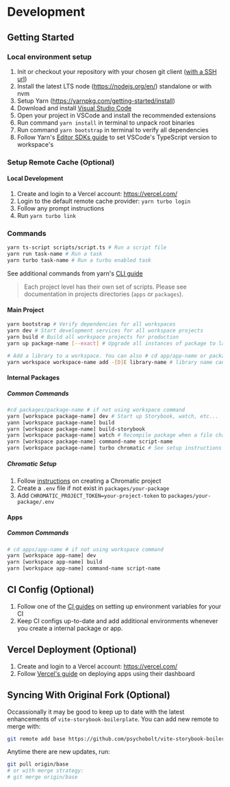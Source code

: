 # Development

## Getting Started

### Local environment setup

1. Init or checkout your repository with your chosen git client ([with a SSH url](https://git-scm.com/docs/git-clone#_git_urls))
2. Install the latest LTS node (https://nodejs.org/en/) standalone or with nvm
3. Setup Yarn (https://yarnpkg.com/getting-started/install)
4. Download and install [Visual Studio Code](https://code.visualstudio.com/)
5. Open your project in VSCode and install the recommended extensions
6. Run command `yarn install` in terminal to unpack root binaries
7. Run command `yarn bootstrap` in terminal to verify all dependencies
8. Follow Yarn's [Editor SDKs guide](https://yarnpkg.com/getting-started/editor-sdks#vscode) to set VSCode's TypeScript version to workspace's

### Setup Remote Cache (Optional)

#### Local Development 

1. Create and login to a Vercel account: https://vercel.com/
2. Login to the default remote cache provider: ```yarn turbo login```
3. Follow any prompt instructions
4. Run ```yarn turbo link```

### Commands

```sh
yarn ts-script scripts/script.ts # Run a script file
yarn run task-name # Run a task
yarn turbo task-name # Run a turbo enabled task
```

See additional commands from yarn's [CLI guide](https://yarnpkg.com/cli)

> Each project level has their own set of scripts. Please see documentation in projects directories (`apps` or `packages`).

#### Main Project

```sh
yarn bootstrap # Verify dependencies for all workspaces
yarn dev # Start development services for all workspace projects
yarn build # Build all workspace projects for production
yarn up package-name [--exact] # Upgrade all instances of package to latest release

# Add a library to a workspace. You can also # cd app/app-name or packages/package-name and run `yarn add -[D]E library-name`
yarn workspace workspace-name add -[D]E library-name # library name can be a internal package
```

#### Internal Packages

##### Common Commands

```sh
#cd packages/package-name # if not using workspace command
yarn [workspace package-name] dev # Start up Storybook, watch, etc...
yann [workspace package-name] build 
yarn [workspace package-name] build-storybook
yarn [workspace package-name] watch # Recompile package when a file changes
yarn [workspace package-name] command-name script-name
yarn [workspace package-name] turbo chromatic # See setup instructions below
```

##### Chromatic Setup

1. Follow [instructions](https://www.chromatic.com/docs/setup) on creating a Chromatic project
2. Create a `.env` file if not exist in `packages/your-package`
3. Add `CHROMATIC_PROJECT_TOKEN=your-project-token` to `packages/your-package/.env`

#### Apps

##### Common Commands

```sh
# cd apps/app-name # if not using workspace command
yarn [workspace app-name] dev
yarn [workspace app-name] build
yarn [workspace app-name] command-name script-name
```

## CI Config (Optional)

1. Follow one of the [CI guides](https://turbo.build/repo/docs/ci) on setting up environment variables for your CI
3. Keep CI configs up-to-date and add additional environments whenever you create a internal package or app.

## Vercel Deployment (Optional)

1. Create and login to a Vercel account: https://vercel.com/
2. Follow [Vercel's guide](https://vercel.com/docs/concepts/monorepos#using-monorepos-with-vercel-dashboard) on deploying apps using their dashboard

## Syncing With Original Fork (Optional)

Occassionally it may be good to keep up to date with the latest enhancements of `vite-storybook-boilerplate`. You can add new remote to merge with: 

```sh
git remote add base https://github.com/psychobolt/vite-storybook-boilerplate.git
```

Anytime there are new updates, run:
```sh
git pull origin/base 
# or with merge strategy: 
# git merge origin/base
```